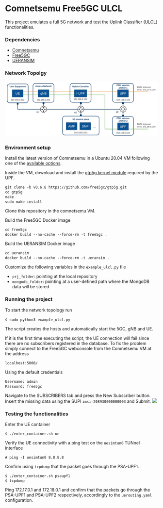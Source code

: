# Comnetsemu Free5GC ULCL

This project emulates a full 5G network and test the Uplink Classifier (ULCL) functionalities.

### Dependencies
- [Comnetsemu](https://git.comnets.net/public-repo/comnetsemu)
- [Free5GC](https://github.com/free5gc/free5gc)
- [UERANSIM](https://github.com/aligungr/UERANSIM)

### Network Topolgy
![ULCL](./figures/comnetsemu_ulcl_architecture.png)

### Environment setup

Install the latest version of Comnetsemu in a Ubuntu 20.04 VM following one of the 
[available options](https://www.granelli-lab.org/researches/relevant-projects/comnetsemu-labs).

Inside the VM, download and install the [gtp5g kernel module](https://github.com/free5gc/gtp5g) required by the UPF.
```
git clone -b v0.6.8 https://github.com/free5gc/gtp5g.git
cd gtp5g
make
sudo make install
```
Clone this repository in the comnetsemu VM.

Build the Free5GC Docker image
```
cd free5gc
docker build --no-cache --force-rm -t free5gc .
```
Build the UERANSIM Docker image
```
cd ueransim
docker build --no-cache --force-rm -t ueransim .
```

Customize the following variables in the `example_ulcl.py` file
- `prj_folder`: pointing at the local repository
- `mongodb_folder`: pointing at a user-defined path where the MongoDB data will be stored

### Running the project

To start the network topology run

```$ sudo python3 example_ulcl.py```

The script creates the hosts and automatically start the 5GC, gNB and UE.

If it is the first time executing the script, the UE connection will fail since there are no subscribers registered in the database.
To fix the problem simply connect to the Free5GC webconsole from the Comnetsemu VM at the address
```
localhost:5000/
```
Using the default credentials
```
Username: admin
Password: free5gc
```

Navigate to the SUBSCRIBERS tab and press the New Subscriber button. 
Insert the missing data using the SUPI `imsi-208930000000003` and Submit.
![](https://camo.githubusercontent.com/71579c2bad8c44efc3311bcf9651e30293f28d232bb18a78c871d483a6ef2897/68747470733a2f2f692e696d6775722e636f6d2f614375524a745a2e706e67)

### Testing the functionalities

Enter the UE container
```
$ ./enter_container.sh ue
```
Verify the UE connectivity with a ping test on the `uesimtun0` TUNnel interface
```
# ping -I uesimtun0 8.8.8.8
```
Confirm using `tcpdump` that the packet goes through the PSA-UPF1.
```
$ ./enter_container.sh psaupf1
$ tcpdump
```
Ping 172.17.0.1 and 172.18.0.1 and confirm that the packets go through the PSA-UPF1 and PSA-UPF2 respectively, accordingly to the `uerouting.yaml` configuration.
